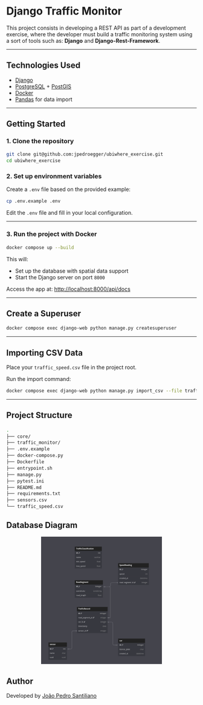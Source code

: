 # Django Traffic Monitor

This project consists in developing a REST API as part of a development exercise, where the developer must build a traffic monitoring system using a sort of tools such as: **Django** and **Django-Rest-Framework**.

---

## Technologies Used

- [Django](https://www.djangoproject.com/)
- [PostgreSQL](https://www.postgresql.org/) + [PostGIS](https://postgis.net/)
- [Docker](https://www.docker.com/)
- [Pandas](https://pandas.pydata.org/) for data import
  
---

## Getting Started

### 1. Clone the repository

```bash
git clone git@github.com:jpedroegger/ubiwhere_exercise.git
cd ubiwhere_exercise
```

### 2. Set up environment variables

Create a `.env` file based on the provided example:

```bash
cp .env.example .env
```

Edit the `.env` file and fill in your local configuration.

---

### 3. Run the project with Docker

```bash
docker compose up --build
```

This will:

- Set up the database with spatial data support
- Start the Django server on port `8000`

Access the app at: [http://localhost:8000/api/docs](http://localhost:8000/api/docs)

---

## Create a Superuser

```bash
docker compose exec django-web python manage.py createsuperuser
```

---

## Importing CSV Data

Place your `traffic_speed.csv` file in the project root.

Run the import command:

```bash
docker compose exec django-web python manage.py import_csv --file traffic_speed.csv
```

---

## Project Structure

```bash
.
├── core/      
├── traffic_monitor/
├── .env.example
├── docker-compose.py
├── Dockerfile
├── entrypoint.sh
├── manage.py
├── pytest.ini
├── README.md
├── requirements.txt
├── sensors.csv
└── traffic_speed.csv
```

## Database Diagram

<p align="center">
  <img src="assets/db_schema.png" alt="Database Schema Diagram" width="320"/>
</p>

## Author

Developed by [João Pedro Santiliano](https://github.com/jpedroegger)
